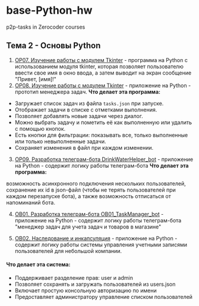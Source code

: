 # base-Python-hw
p2p-tasks in Zerocoder courses

## Тема 2 - Основы Python

1. [OP07. Изучение работы с модулем Tkinter](./tkFirstProject/) - программа на Python с использованием модуля tkinter, которая позволяет пользователю ввести свое имя в окно ввода, а затем выводит на экран сообщение "Привет, [имя]!"
2. [OP08. Изучение работы с модулем Tkinter](./tkinterProjects/) - приложение на Python - прототип менеджера задач.
**Что делает эта программа:**

- Загружает список задач из файла `tasks.json` при запуске.
- Отображает задачи в списке с отметками выполнения.
- Позволяет добавлять новые задачи через диалог.
- Можно выбрать задачу и пометить её как выполненную или удалить с помощью кнопок.
- Есть кнопки для фильтрации: показывать все, только выполненные или только невыполненные задачи.
- Сохраняет изменения в файл при каждом изменении.
  
3. [OP09. Разработка телеграм-бота DrinkWaterHelper_bot](./DrinkWaterHelper_bot/) - приложение на Python - содержит логику работы телеграм-бота
**Что делает эта программа:**

возможность асинхронного подключения нескольких пользователей, сохранение их id в json-файл (чтобы не терять пользователей при каждом перезапуске бота), а также возможность отписаться от напоминаний бота.

4. [OB01. Разработка телеграм-бота OB01_TaskManager_bot](./taskManager) - приложение на Python - содержит логику работы телеграм-бота "менеджер задач для учета задач и товаров в магазине"

5. [OB02. Наследование и инкапсуляция](./teamEntry) - приложение на Python - содержит логику работы системы управления учетными записями пользователей для небольшой компании.

#### Что делает эта система:

- Поддерживает разделение прав: user и admin
- Позволяет сохранять и загружать пользователей из users.json
- Включает простую консольную авторизацию по имени
- Предоставляет администратору управление списком пользователей
